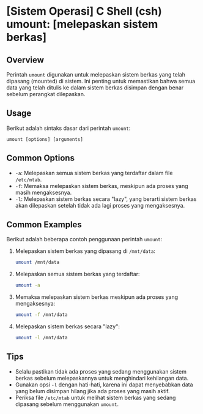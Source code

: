 # [Sistem Operasi] C Shell (csh) umount: [melepaskan sistem berkas]

## Overview
Perintah `umount` digunakan untuk melepaskan sistem berkas yang telah dipasang (mounted) di sistem. Ini penting untuk memastikan bahwa semua data yang telah ditulis ke dalam sistem berkas disimpan dengan benar sebelum perangkat dilepaskan.

## Usage
Berikut adalah sintaks dasar dari perintah `umount`:

```
umount [options] [arguments]
```

## Common Options
- `-a`: Melepaskan semua sistem berkas yang terdaftar dalam file `/etc/mtab`.
- `-f`: Memaksa melepaskan sistem berkas, meskipun ada proses yang masih mengaksesnya.
- `-l`: Melepaskan sistem berkas secara "lazy", yang berarti sistem berkas akan dilepaskan setelah tidak ada lagi proses yang mengaksesnya.

## Common Examples
Berikut adalah beberapa contoh penggunaan perintah `umount`:

1. Melepaskan sistem berkas yang dipasang di `/mnt/data`:
   ```bash
   umount /mnt/data
   ```

2. Melepaskan semua sistem berkas yang terdaftar:
   ```bash
   umount -a
   ```

3. Memaksa melepaskan sistem berkas meskipun ada proses yang mengaksesnya:
   ```bash
   umount -f /mnt/data
   ```

4. Melepaskan sistem berkas secara "lazy":
   ```bash
   umount -l /mnt/data
   ```

## Tips
- Selalu pastikan tidak ada proses yang sedang menggunakan sistem berkas sebelum melepaskannya untuk menghindari kehilangan data.
- Gunakan opsi `-l` dengan hati-hati, karena ini dapat menyebabkan data yang belum disimpan hilang jika ada proses yang masih aktif.
- Periksa file `/etc/mtab` untuk melihat sistem berkas yang sedang dipasang sebelum menggunakan `umount`.